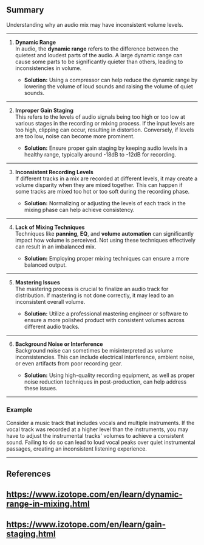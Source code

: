 ## Summary 
Understanding why an audio mix may have inconsistent volume levels.

---

1. **Dynamic Range**  
   In audio, the **dynamic range** refers to the difference between the quietest and loudest parts of the audio. A large dynamic range can cause some parts to be significantly quieter than others, leading to inconsistencies in volume. 

   - **Solution:** Using a compressor can help reduce the dynamic range by lowering the volume of loud sounds and raising the volume of quiet sounds. 

---

2. **Improper Gain Staging**  
   This refers to the levels of audio signals being too high or too low at various stages in the recording or mixing process. If the input levels are too high, clipping can occur, resulting in distortion. Conversely, if levels are too low, noise can become more prominent. 

   - **Solution:** Ensure proper gain staging by keeping audio levels in a healthy range, typically around -18dB to -12dB for recording.

---

3. **Inconsistent Recording Levels**  
If different tracks in a mix are recorded at different levels, it may create a volume disparity when they are mixed together. This can happen if some tracks are mixed too hot or too soft during the recording phase.

   - **Solution:** Normalizing or adjusting the levels of each track in the mixing phase can help achieve consistency.

---

4. **Lack of Mixing Techniques**  
Techniques like **panning**, **EQ**, and **volume automation** can significantly impact how volume is perceived. Not using these techniques effectively can result in an imbalanced mix.

   - **Solution:** Employing proper mixing techniques can ensure a more balanced output.

---

5. **Mastering Issues**  
The mastering process is crucial to finalize an audio track for distribution. If mastering is not done correctly, it may lead to an inconsistent overall volume. 

   - **Solution:** Utilize a professional mastering engineer or software to ensure a more polished product with consistent volumes across different audio tracks.

---

6. **Background Noise or Interference**  
Background noise can sometimes be misinterpreted as volume inconsistencies. This can include electrical interference, ambient noise, or even artifacts from poor recording gear.

   - **Solution:** Using high-quality recording equipment, as well as proper noise reduction techniques in post-production, can help address these issues.

---

### Example
Consider a music track that includes vocals and multiple instruments. If the vocal track was recorded at a higher level than the instruments, you may have to adjust the instrumental tracks' volumes to achieve a consistent sound. Failing to do so can lead to loud vocal peaks over quiet instrumental passages, creating an inconsistent listening experience.

---

## References
## https://www.izotope.com/en/learn/dynamic-range-in-mixing.html  
## https://www.izotope.com/en/learn/gain-staging.html  
